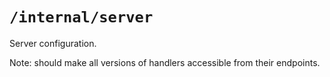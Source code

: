 # `/internal/server`

Server configuration. 

Note: should make all versions of handlers accessible from their endpoints. 
